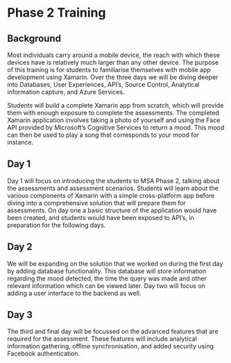 # Phase 2 Training

## Background

Most individuals carry around a mobile device, the reach with which these devices have is relatively much larger than any other device. The purpose of this training is for students to familiarise themselves with mobile app development using Xamarin. Over the three days we will be diving deeper into Databases, User Experiences, API’s, Source Control, Analytical information capture, and Azure Services.

Students will build a complete Xamarin app from scratch, which will provide them with enough exposure to complete the assessments. The completed Xamarin application involves taking a photo of yourself and using the Face API provided by Microsoft’s Cognitive Services to return a mood. This mood can then be used to play a song that corresponds to your mood for instance.

## Day 1

Day 1 will focus on introducing the students to MSA Phase 2, talking about the assessments and assessment scenarios. Students will learn about the various components of Xamarin with a simple cross-platform app before diving into a comprehensive solution that will prepare them for assessments. On day one a basic structure of the application would have been created, and students would have been exposed to API’s, in preparation for the following days.

## Day 2

We will be expanding on the solution that we worked on during the first day by adding database functionality. This database will store information regarding the mood detected, the time the query was made and other relevant information which can be viewed later. Day two will focus on adding a user interface to the backend as well.

## Day 3

The third and final day will be focussed on the advanced features that are required for the assessment. These features will include analytical information gathering, offline synchronisation, and added security using Facebook authentication.
